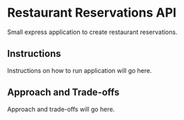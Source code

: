 # Restaurant Reservations API

Small express application to create restaurant reservations.

## Instructions

Instructions on how to run application will go here.

## Approach and Trade-offs

Approach and trade-offs will go here.
